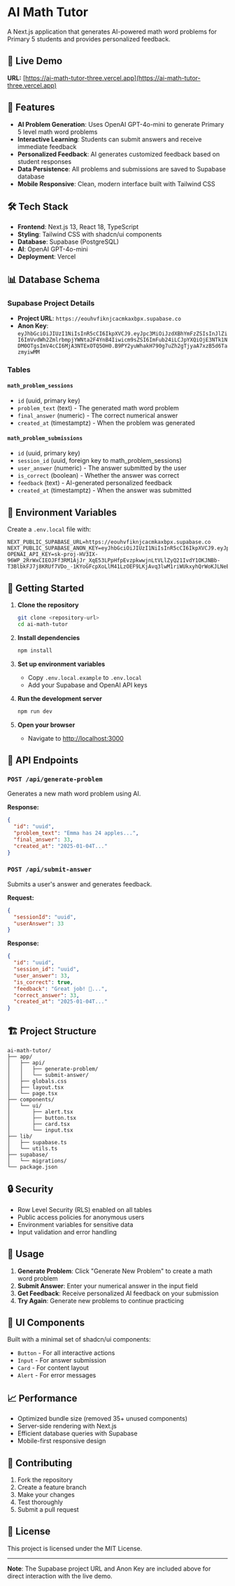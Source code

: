 # AI Math Tutor

A Next.js application that generates AI-powered math word problems for Primary 5 students and provides personalized feedback.

## 🚀 Live Demo

**URL:** [https://ai-math-tutor-three.vercel.app](https://ai-math-tutor-three.vercel.app)

## 🎯 Features

- **AI Problem Generation**: Uses OpenAI GPT-4o-mini to generate Primary 5 level math word problems
- **Interactive Learning**: Students can submit answers and receive immediate feedback
- **Personalized Feedback**: AI generates customized feedback based on student responses
- **Data Persistence**: All problems and submissions are saved to Supabase database
- **Mobile Responsive**: Clean, modern interface built with Tailwind CSS

## 🛠️ Tech Stack

- **Frontend**: Next.js 13, React 18, TypeScript
- **Styling**: Tailwind CSS with shadcn/ui components
- **Database**: Supabase (PostgreSQL)
- **AI**: OpenAI GPT-4o-mini
- **Deployment**: Vercel

## 📊 Database Schema

### Supabase Project Details
- **Project URL**: `https://eouhvfiknjcacmkaxbpx.supabase.co`
- **Anon Key**: `eyJhbGciOiJIUzI1NiIsInR5cCI6IkpXVCJ9.eyJpc3MiOiJzdXBhYmFzZSIsInJlZiI6ImVvdWh2ZmlrbmpjYWNta2F4YnB4Iiwicm9sZSI6ImFub24iLCJpYXQiOjE3NTk1NDM0OTgsImV4cCI6MjA3NTExOTQ5OH0.B9PY2yuWhakH790g7uZh2gTjyaA7xzB5d6TazmyiwMM`

### Tables

#### `math_problem_sessions`
- `id` (uuid, primary key)
- `problem_text` (text) - The generated math word problem
- `final_answer` (numeric) - The correct numerical answer
- `created_at` (timestamptz) - When the problem was generated

#### `math_problem_submissions`
- `id` (uuid, primary key)
- `session_id` (uuid, foreign key to math_problem_sessions)
- `user_answer` (numeric) - The answer submitted by the user
- `is_correct` (boolean) - Whether the answer was correct
- `feedback` (text) - AI-generated personalized feedback
- `created_at` (timestamptz) - When the answer was submitted

## 🔧 Environment Variables

Create a `.env.local` file with:

```env
NEXT_PUBLIC_SUPABASE_URL=https://eouhvfiknjcacmkaxbpx.supabase.co
NEXT_PUBLIC_SUPABASE_ANON_KEY=eyJhbGciOiJIUzI1NiIsInR5cCI6IkpXVCJ9.eyJpc3MiOiJzdXBhYmFzZSIsInJlZiI6ImVvdWh2ZmlrbmpjYWNta2F4YnB4Iiwicm9sZSI6ImFub24iLCJpYXQiOjE3NTk1NDM0OTgsImV4cCI6MjA3NTExOTQ5OH0.B9PY2yuWhakH790g7uZh2gTjyaA7xzB5d6TazmyiwMM
OPENAI_API_KEY=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
```

## 🚀 Getting Started

1. **Clone the repository**
   ```bash
   git clone <repository-url>
   cd ai-math-tutor
   ```

2. **Install dependencies**
   ```bash
   npm install
   ```

3. **Set up environment variables**
   - Copy `.env.local.example` to `.env.local`
   - Add your Supabase and OpenAI API keys

4. **Run the development server**
   ```bash
   npm run dev
   ```

5. **Open your browser**
   - Navigate to [http://localhost:3000](http://localhost:3000)

## 📝 API Endpoints

### `POST /api/generate-problem`
Generates a new math word problem using AI.

**Response:**
```json
{
  "id": "uuid",
  "problem_text": "Emma has 24 apples...",
  "final_answer": 33,
  "created_at": "2025-01-04T..."
}
```

### `POST /api/submit-answer`
Submits a user's answer and generates feedback.

**Request:**
```json
{
  "sessionId": "uuid",
  "userAnswer": 33
}
```

**Response:**
```json
{
  "id": "uuid",
  "session_id": "uuid",
  "user_answer": 33,
  "is_correct": true,
  "feedback": "Great job! 🎉...",
  "correct_answer": 33,
  "created_at": "2025-01-04T..."
}
```

## 🏗️ Project Structure

```
ai-math-tutor/
├── app/
│   ├── api/
│   │   ├── generate-problem/
│   │   └── submit-answer/
│   ├── globals.css
│   ├── layout.tsx
│   └── page.tsx
├── components/
│   └── ui/
│       ├── alert.tsx
│       ├── button.tsx
│       ├── card.tsx
│       └── input.tsx
├── lib/
│   ├── supabase.ts
│   └── utils.ts
├── supabase/
│   └── migrations/
└── package.json
```

## 🔒 Security

- Row Level Security (RLS) enabled on all tables
- Public access policies for anonymous users
- Environment variables for sensitive data
- Input validation and error handling

## 📱 Usage

1. **Generate Problem**: Click "Generate New Problem" to create a math word problem
2. **Submit Answer**: Enter your numerical answer in the input field
3. **Get Feedback**: Receive personalized AI feedback on your submission
4. **Try Again**: Generate new problems to continue practicing

## 🎨 UI Components

Built with a minimal set of shadcn/ui components:
- `Button` - For all interactive actions
- `Input` - For answer submission
- `Card` - For content layout
- `Alert` - For error messages

## 📈 Performance

- Optimized bundle size (removed 35+ unused components)
- Server-side rendering with Next.js
- Efficient database queries with Supabase
- Mobile-first responsive design

## 🤝 Contributing

1. Fork the repository
2. Create a feature branch
3. Make your changes
4. Test thoroughly
5. Submit a pull request

## 📄 License

This project is licensed under the MIT License.

---

**Note**: The Supabase project URL and Anon Key are included above for direct interaction with the live demo.